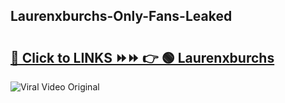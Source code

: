 
 ## Laurenxburchs-Only-Fans-Leaked

# <h2><a href="https://clipsfans.com/Laurenxburchs&ref=git">🔗 Click to LINKS ⏩⏩ 👉 🟢 Laurenxburchs </a></h2>

<a href="https://clipsfans.com/Laurenxburchs&ref=git" rel="nofollow" data-target="animated-image.originalLink"><img src="https://i.ibb.co.com/xMMVF88/686577567.gif" alt="Viral Video Original" style="max-width: 100%; display: inline-block;" data-target="animated-image.originalImage"></a>
